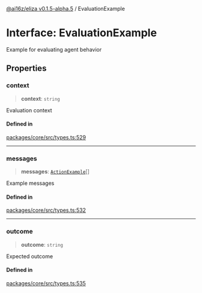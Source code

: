 [@ai16z/eliza v0.1.5-alpha.5](../index.md) / EvaluationExample

# Interface: EvaluationExample

Example for evaluating agent behavior

## Properties

### context

> **context**: `string`

Evaluation context

#### Defined in

[packages/core/src/types.ts:529](https://github.com/roschler/eliza/blob/main/packages/core/src/types.ts#L529)

***

### messages

> **messages**: [`ActionExample`](ActionExample.md)[]

Example messages

#### Defined in

[packages/core/src/types.ts:532](https://github.com/roschler/eliza/blob/main/packages/core/src/types.ts#L532)

***

### outcome

> **outcome**: `string`

Expected outcome

#### Defined in

[packages/core/src/types.ts:535](https://github.com/roschler/eliza/blob/main/packages/core/src/types.ts#L535)
